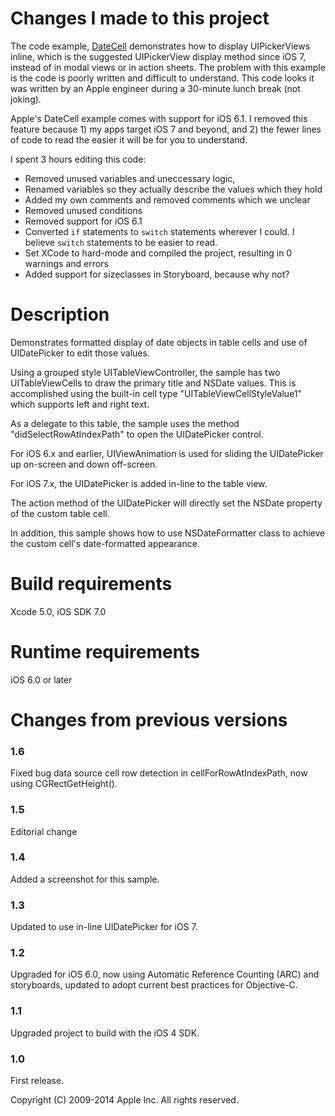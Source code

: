 # Changes I made to this project
The code example, [DateCell](https://developer.apple.com/library/ios/samplecode/datecell/introduction/intro.html) demonstrates how to display UIPickerViews inline, which is the suggested UIPickerView display method since iOS 7, instead of in modal views or in action sheets. The problem with this example is the code is poorly written and difficult to understand. This code looks it was written by an Apple engineer during a 30-minute lunch break (not joking).

Apple's DateCell example comes with support for iOS 6.1. I removed this feature because 1) my apps target iOS 7 and beyond, and 2) the fewer lines of code to read the easier it will be for you to understand.

I spent 3 hours editing this code:
- Removed unused variables and uneccessary logic,
- Renamed variables so they actually describe the values which they hold
- Added my own comments and removed comments which we unclear
- Removed unused conditions
- Removed support for iOS 6.1
- Converted `if` statements to `switch` statements wherever I could. I believe `switch` statements to be easier to read.
- Set XCode to hard-mode and compiled the project, resulting in 0 warnings and errors
- Added support for sizeclasses in Storyboard, because why not?

# Description
Demonstrates formatted display of date objects in table cells and use of UIDatePicker to edit those values.

Using a grouped style UITableViewController, the sample has two UITableViewCells to draw the primary title and NSDate values.  This is accomplished using the built-in cell type "UITableViewCellStyleValue1" which supports left and right text.

As a delegate to this table, the sample uses the method "didSelectRowAtIndexPath" to open the UIDatePicker control.

For iOS 6.x and earlier, UIViewAnimation is used for sliding the UIDatePicker up on-screen and down off-screen.

For iOS 7.x, the UIDatePicker is added in-line to the table view.

The action method of the UIDatePicker will directly set the NSDate property of the custom table cell.

In addition, this sample shows how to use NSDateFormatter class to achieve the custom cell's date-formatted appearance.

# Build requirements
Xcode 5.0, iOS SDK 7.0

# Runtime requirements 
iOS 6.0 or later

# Changes from previous versions

### 1.6
Fixed bug data source cell row detection in cellForRowAtIndexPath, now using CGRectGetHeight().

### 1.5
Editorial change

### 1.4
Added a screenshot for this sample.

### 1.3
Updated to use in-line UIDatePicker for iOS 7.

### 1.2
Upgraded for iOS 6.0, now using Automatic Reference Counting (ARC) and storyboards, updated to adopt current best practices for Objective-C.

### 1.1
Upgraded project to build with the iOS 4 SDK.

### 1.0
First release.

Copyright (C) 2009-2014 Apple Inc. All rights reserved.
